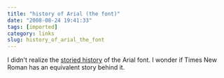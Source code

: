 ```yaml
---
title: "history of Arial (the font)"
date: "2008-08-24 19:41:33"
tags: [imported]
category: links
slug: history_of_arial_the_font
---
```


I didn't realize the <a href="http://www.ms-studio.com/articles.html">storied history</a> of the Arial font. I wonder if Times New Roman has an equivalent story behind it.
